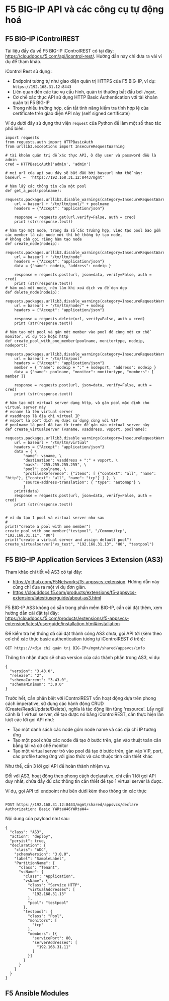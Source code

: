 # F5 BIG-IP API và các công cụ tự động hoá
## F5 BIG-IP iControlREST
Tài liệu đầy đủ về F5 BIG-IP iControlREST có tại đây: https://clouddocs.f5.com/api/icontrol-rest/. Hướng dẫn này chỉ đưa ra vài ví dụ để tham khảo. 

iControl Rest sử dụng :

- Endpoint tương tự như giao diện quản trị HTTPS của F5 BIG-IP, ví dụ: `https://192.168.31.12:8443` 
- Liên quan đến các tác vụ cấu hình, quản trị thường bắt đầu bởi `/mgmt`.
- Cơ chế xác thực API sử dụng HTTP Basic Authentication với tài khoản quản trị F5 BIG-IP
- Trong nhiều trường hợp, cần tắt tính năng kiểm tra tính hợp lệ của certificate trên giao diện API này (self signed certificate)

Ví dụ dưới đây sử dụng thư viện `request` của Python để làm một số thao tác phổ biến:

```
import requests
from requests.auth import HTTPBasicAuth
from urllib3.exceptions import InsecureRequestWarning

# tài khoản quản trị để xác thực API, ở đây user và password đều là admin
cred = HTTPBasicAuth('admin', 'admin')

# mọi url của api sau đây sẽ bắt đầu bởi baseurl như thế này:
baseurl =  'https://192.168.31.12:8443/mgmt'

# hàm lấy các thông tin của một pool
def get_a_pool(poolname):
    requests.packages.urllib3.disable_warnings(category=InsecureRequestWarning)
    url = baseurl + "/tm/ltm/pool/" + poolname
    headers = {"Accept": "application/json"}
  
    response = requests.get(url,verify=False, auth = cred)
    print (str(response.text))

# hàm tạo một node, trong đa số các trường hợp, việc tạo pool bao gồm các member là các node mới thì hệ thống tự tạo node, 
# không cần gọi riêng hàm tạo node
def create_node(nodeip):
    requests.packages.urllib3.disable_warnings(category=InsecureRequestWarning)
    url = baseurl + "/tm/ltm/node"
    headers = {"Accept": "application/json"}
    data = {"name": nodeip, "address": nodeip }

    response = requests.post(url, json=data, verify=False, auth = cred)
    print (str(response.text))
# hàm xoá một node, nên làm khi xoá dịch vụ để dọn dẹp
def delete_node(nodeip):
    requests.packages.urllib3.disable_warnings(category=InsecureRequestWarning)
    url = baseurl + "/tm/ltm/node/" + nodeip 
    headers = {"Accept": "application/json"}

    response = requests.delete(url, verify=False, auth = cred)
    print (str(response.text))  

# hàm tạo một pool và gán một member vào pool đó cùng một cơ chế monitor, ví dụ tcp hoặc http
def create_pool_with_one_member(poolname, monitortype, nodeip, nodeport):
    requests.packages.urllib3.disable_warnings(category=InsecureRequestWarning)
    url = baseurl + "/tm/ltm/pool"
    headers = {"Accept": "application/json"}
    member = { "name": nodeip + ":" + nodeport, "address": nodeip }
    data = {"name": poolname, "monitor": monitortype, "members": [ member ]}
    
    response = requests.post(url, json=data, verify=False, auth = cred)
    print (str(response.text))

# hàm tạo một virtual server dạng http, và gán pool mặc định cho virtual server này
# vsname là tên virtual server
# vsaddress là địa chỉ virtual IP
# vsport là port dịch vụ được sử dụng cùng với VIP
# poolname là pool đã tạo từ trước để gán vào virtual server này
def create_virtualserver (vsname, vsaddress, vsport, poolname):
    requests.packages.urllib3.disable_warnings(category=InsecureRequestWarning)
    url = baseurl + "/tm/ltm/virtual"
    headers = {"Accept": "application/json"}
    data = { \
        "name": vsname, \
        "destination": vsaddress + ":" + vsport, \
        "mask": "255.255.255.255", \
        "pool": poolname, \
        "profilesReference": {"items": [ {"context": "all", "name": "http"}, {"context": "all", "name": "tcp"} ] }, \
        "source-address-translation": { "type": "automap"} \
        }
    print(data)
    response = requests.post(url, json=data, verify=False, auth = cred)
    print (str(response.text))


# ví dụ tạo 1 pool và virtual server như sau
#
print("create a pool with one member")
create_pool_with_one_member("testpool", "/Common/tcp", "192.168.31.11", "80")
print("create a virtual server and assign default pool")
create_virtualserver("vs_test", "192.168.31.13", "80", "testpool")
```

## F5 BIG-IP Application Services 3 Extension (AS3)

Tham khảo chi tiết về AS3 có tại đây:
- https://github.com/F5Networks/f5-appsvcs-extension. Hướng dẫn này cũng chỉ đưa ra một ví dụ đơn giản.
- https://clouddocs.f5.com/products/extensions/f5-appsvcs-extension/latest/userguide/about-as3.html

F5 BIG-IP AS3 không có sẵn trong phần mềm BIG-IP, cần cài đặt thêm, xem hướng dẫn cài đặt tại đây: https://clouddocs.f5.com/products/extensions/f5-appsvcs-extension/latest/userguide/installation.html#installation

Để kiểm tra hệ thống đã cài đặt thành công AS3 chưa, gọi API tới (kèm theo cơ chế xác thực basic authentication tương tự iControlREST ở trên):

`GET https://<địa chỉ quản trị BIG-IP>/mgmt/shared/appsvcs/info`

Thông tin nhận được sẽ chưa version của các thành phần trong AS3, ví dụ:
```
{
  "version": "3.43.0",
  "release": "2",
  "schemaCurrent": "3.43.0",
  "schemaMinimum": "3.0.0"
}
```

Trước hết, cần phân biệt với iControlREST vốn hoạt động dựa trên phong cách imperative, sử dụng các hành động CRUD (Create/Read/Update/Delete), nghĩa là tác động lên từng 'resource'. Lấy ngữ cảnh là 1 virtual server, để tạo được nó bằng iControlREST, cần thực hiện lần lượt các lời gọi API như:

- Tạo một danh sách các node gồm node name và các địa chỉ IP tương ứng
- Tạo một pool chứa các node đã tạo ở bước trên, gán vào thuật toán cân bằng tải và cơ chế monitor
- Tạo một virtual server trỏ vào pool đã tạo ở bước trên, gán vào VIP, port, các profile tương ứng với giao thức và các thuộc tính cần thiết khác

Như thế, cần 3 lời gọi API để hoàn thành nhiệm vụ.

Đối với AS3, hoạt động theo phong cách declarative, chỉ cần 1 lời gọi API duy nhất, chứa đầy đủ các thông tin cần thiết để tạo 1 virtual server là được.

Ví dụ, gọi API tới endpoint như bên dưới kèm theo thông tin xác thực

```

POST https://192.168.31.12:8443/mgmt/shared/appsvcs/declare
Authorization: Basic YWRtaW46YWRtaW4=
```

Nội dung của payload như sau:
```
{
  "class": "AS3",
  "action": "deploy",
  "persist": true,
  "declaration": {
    "class": "ADC",
    "schemaVersion": "3.0.0",
    "label": "SampleLabel",
    "PartitionName": {
      "class": "Tenant",
      "vsName": {
        "class": "Application",
        "vsName": {
          "class": "Service_HTTP",
          "virtualAddresses": [
            "192.168.31.13"
          ],
          "pool": "testpool"
        },
        "testpool": {
          "class": "Pool",
          "monitors": [
            "tcp"
          ],
          "members": [{
            "servicePort": 80,
            "serverAddresses": [
              "192.168.31.11"
            ]
          }]
        }
      }
    }
  }
}

```

## F5 Ansible Modules








